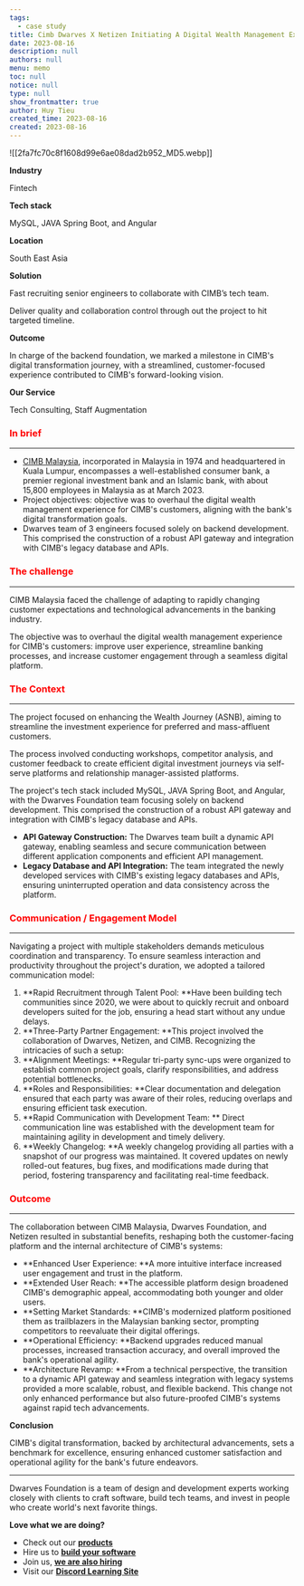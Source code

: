 ```yaml
---
tags: 
  - case study
title: Cimb Dwarves X Netizen Initiating A Digital Wealth Management Experience
date: 2023-08-16
description: null
authors: null
menu: memo
toc: null
notice: null
type: null
show_frontmatter: true
author: Huy Tieu
created_time: 2023-08-16
created: 2023-08-16
---
```


![[2fa7fc70c8f1608d99e6ae08dad2b952_MD5.webp]]

<!-- column_list 965d1377-6f96-489f-b351-cc82004ed569 -->

<!-- column 0542b659-871a-4b54-9b3b-4c1872164e92 -->

<!-- table_of_contents cd4ef05d-487b-4bd9-be49-7d247e47bc94 -->

<!-- column a134106a-d42f-447c-8f78-0afa3af530fe -->

**Industry**

Fintech

**Tech stack**

MySQL, JAVA Spring Boot, and Angular

**Location**

South East Asia

**Solution**

Fast recruiting senior engineers to collaborate with CIMB’s tech team.

Deliver quality and collaboration control through out the project to hit targeted timeline.

**Outcome**

In charge of the backend foundation, we marked a milestone in CIMB's digital transformation journey, with a streamlined, customer-focused experience contributed to CIMB's forward-looking vision.

**Our Service**

Tech Consulting, Staff Augmentation


### <span style='color:red'>**In brief**</span>

---

* [CIMB Malaysia](https://www.cimb.com.my/), incorporated in Malaysia in 1974 and headquartered in Kuala Lumpur, encompasses a well-established consumer bank, a premier regional investment bank and an Islamic bank, with about 15,800 employees in Malaysia as at March 2023.
* Project objectives: objective was to overhaul the digital wealth management experience for CIMB's customers, aligning with the bank's digital transformation goals.
* Dwarves team of 3 engineers focused solely on backend development. This comprised the construction of a robust API gateway and integration with CIMB's legacy database and APIs.

### <span style='color:red'>**The challenge**</span>

---

CIMB Malaysia faced the challenge of adapting to rapidly changing customer expectations and technological advancements in the banking industry. 

The objective was to overhaul the digital wealth management experience for CIMB's customers: improve user experience, streamline banking processes, and increase customer engagement through a seamless digital platform. 


### <span style='color:red'>**The Context**</span>

---

The project focused on enhancing the Wealth Journey (ASNB), aiming to streamline the investment experience for preferred and mass-affluent customers. 

The process involved conducting workshops, competitor analysis, and customer feedback to create efficient digital investment journeys via self-serve platforms and relationship manager-assisted platforms.

The project's tech stack included MySQL, JAVA Spring Boot, and Angular, with the Dwarves Foundation team focusing solely on backend development. This comprised the construction of a robust API gateway and integration with CIMB's legacy database and APIs.

* **API Gateway Construction:** The Dwarves team built a dynamic API gateway, enabling seamless and secure communication between different application components and efficient API management.
* **Legacy Database and API Integration:** The team integrated the newly developed services with CIMB's existing legacy databases and APIs, ensuring uninterrupted operation and data consistency across the platform.

### <span style='color:red'>**Communication / Engagement Model**</span>

---

Navigating a project with multiple stakeholders demands meticulous coordination and transparency. To ensure seamless interaction and productivity throughout the project's duration, we adopted a tailored communication model:


1. **Rapid Recruitment through Talent Pool: **Have been building tech communities since 2020, we were about to quickly recruit and onboard developers suited for the job, ensuring a head start without any undue delays.
1. **Three-Party Partner Engagement: **This project involved the collaboration of Dwarves, Netizen, and CIMB. Recognizing the intricacies of such a setup:
1. **Alignment Meetings: **Regular tri-party sync-ups were organized to establish common project goals, clarify responsibilities, and address potential bottlenecks.
1. **Roles and Responsibilities: **Clear documentation and delegation ensured that each party was aware of their roles, reducing overlaps and ensuring efficient task execution.
1. **Rapid Communication with Development Team: ** Direct communication line was established with the development team for maintaining agility in development and timely delivery.
1. **Weekly Changelog: **A weekly changelog providing all parties with a snapshot of our progress was maintained. It covered updates on newly rolled-out features, bug fixes, and modifications made during that period, fostering transparency and facilitating real-time feedback.

### <span style='color:red'>**Outcome**</span>

---

The collaboration between CIMB Malaysia, Dwarves Foundation, and Netizen resulted in substantial benefits, reshaping both the customer-facing platform and the internal architecture of CIMB's systems:

* **Enhanced User Experience: **A more intuitive interface increased user engagement and trust in the platform.
* **Extended User Reach: **The accessible platform design broadened CIMB's demographic appeal, accommodating both younger and older users.
* **Setting Market Standards: **CIMB's modernized platform positioned them as trailblazers in the Malaysian banking sector, prompting competitors to reevaluate their digital offerings.
* **Operational Efficiency: **Backend upgrades reduced manual processes, increased transaction accuracy, and overall improved the bank's operational agility.
* **Architecture Revamp: **From a technical perspective, the transition to a dynamic API gateway and seamless integration with legacy systems provided a more scalable, robust, and flexible backend. This change not only enhanced performance but also future-proofed CIMB's systems against rapid tech advancements.

**Conclusion**

CIMB's digital transformation, backed by architectural advancements, sets a benchmark for excellence, ensuring enhanced customer satisfaction and operational agility for the bank's future endeavors.



---


Dwarves Foundation is a team of design and development experts working closely with clients to craft software, build tech teams, and invest in people who create world's next favorite things.

**Love what we are doing?**

* Check out our **[products](https://superbits.co/)**
* Hire us to **[build your software](https://d.foundation/)**
* Join us, **[we are also hiring](https://github.com/dwarvesf/WeAreHiring)**
* Visit our **[Discord Learning Site](https://discord.gg/dzNBpNTVEZ)**